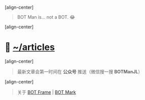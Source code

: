 ﻿[align-center]

> BOT Man is... not a BOT. 😂

[align-center]

# 📝 [~/articles](/articles/)

[align-center]

> 最新文章会第一时间在 **公众号** 推送（微信搜一搜 **BOTManJL**）

<div style="margin:0 auto;width:30%">
  <p id="qrCodeCanvas" style="text-align:center;"></p>
</div>

[align-center]

> 关于 [BOT Frame](/articles/?post=../README) | [BOT Mark](/articles/?post=misc/BOT-Mark)

<script>
  function setBackground() {
    var vertical = window.innerWidth > 940 ? 'bottom' : 'top';
    document.body.style.background='url(/static/botman-light.jpg) repeat-y center center fixed';
    document.body.style.backgroundSize = '100% auto';
  }
  setBackground();
  window.onresize = setBackground;

  try {
    var mpUrl = 'http://weixin.qq.com/r/WCifh4jEydW2rczk931K';
    document.getElementById('qrCodeCanvas').innerHTML = qrCodeSVG(mpUrl, 320);
  } catch (e) {}
</script>
